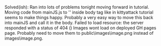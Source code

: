 Solved(ish): Ran into lots of problems tonight moving forward in tutorial. Moving code from mainJS.js to '<script></script>' inside body tag like in kittyattack tutorial seems to make things happy. Probably a very easy way to move this back into mainJS and call it in the body.
    Failed to load resource: the server responded with a status of 404 ()
    Images wont load on deployed GH pages page. Probably need to move them to public\images\image.png instead of images\image.png.
